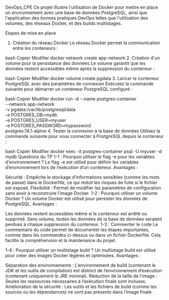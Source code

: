 DevOps_CPE
Ce projet illustre l'utilisation de Docker pour mettre en place un environnement avec une base de données PostgreSQL, ainsi que l'application des bonnes pratiques DevOps telles que l'utilisation des volumes, des réseaux Docker, et des builds multistages.

Étapes de mise en place
1. Création du réseau Docker
Le réseau Docker permet la communication entre les conteneurs :

bash
Copier
Modifier
docker network create app-network
2. Création d'un volume pour la persistance des données
Le volume garantit que les données restent accessibles même après la suppression du conteneur :

bash
Copier
Modifier
docker volume create pgdata
3. Lancer le conteneur PostgreSQL avec des paramètres de connexion
Exécutez la commande suivante pour démarrer un conteneur PostgreSQL configuré :

bash
Copier
Modifier
docker run -d --name postgres-container \
    --network app-network \
    -v pgdata:/var/lib/postgresql/data \
    -e POSTGRES_DB=mydb \
    -e POSTGRES_USER=myuser \
    -e POSTGRES_PASSWORD=mypassword \
    postgres:14.1-alpine
4. Tester la connexion à la base de données
Utilisez la commande suivante pour vous connecter à PostgreSQL depuis le conteneur :

bash
Copier
Modifier
docker exec -it postgres-container psql -U myuser -d mydb
Questions du TP
1-1 : Pourquoi utiliser le flag -e pour les variables d'environnement ?
Le flag -e est utilisé pour définir les variables d’environnement lors de l’exécution d’un conteneur.
Avantages :

Sécurité : Empêche le stockage d’informations sensibles (comme les mots de passe) dans le Dockerfile, ce qui réduit les risques de fuite si le fichier est exposé.
Flexibilité : Permet de modifier les paramètres de configuration sans avoir à reconstruire l’image Docker.
1-2 : Pourquoi utiliser un volume Docker ?
Un volume Docker est utilisé pour persister les données de PostgreSQL.
Avantages :

Les données restent accessibles même si le conteneur est arrêté ou supprimé.
Sans volume, toutes les données de la base de données seraient perdues à chaque suppression du conteneur.
1-3 : Commenter le code
Le commentaire du code permet de documenter les étapes importantes, comme dans les commandes ci-dessus ou dans un fichier Dockerfile. Cela facilite la compréhension et la maintenance du projet.

1-4 : Pourquoi utiliser un multistage build ?
Un multistage build est utilisé pour créer des images Docker légères et optimisées.
Avantages :

Séparation des environnements : L’environnement de build (contenant le JDK et les outils de compilation) est distinct de l’environnement d’exécution (contenant uniquement le JRE minimal).
Réduction de la taille de l’image : Seules les ressources nécessaires à l’exécution finale sont incluses.
Amélioration de la sécurité : Les outils et les fichiers de build (comme les sources ou les dépendances) ne sont pas présents dans l’image finale.
